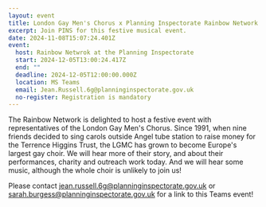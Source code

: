 ```yaml
---
layout: event
title: London Gay Men's Chorus x Planning Inspectorate Rainbow Network
excerpt: Join PINS for this festive musical event.
date: 2024-11-08T15:07:24.401Z
event:
  host: Rainbow Netwrok at the Planning Inspectorate
  start: 2024-12-05T13:00:24.417Z
  end: ""
  deadline: 2024-12-05T12:00:00.000Z
  location: MS Teams
  email: Jean.Russell.6g@planninginspectorate.gov.uk
  no-register: Registration is mandatory
---
```

The Rainbow Network is delighted to host a festive event with representatives of the London Gay Men's Chorus. Since 1991, when nine friends decided to sing carols outside Angel tube station to raise money for the Terrence Higgins Trust, the LGMC has grown to become Europe's largest gay choir. We will hear more of their story, and about their performances, charity and outreach work today. And we will hear some music, although the whole choir is unlikely to join us!

Please contact [jean.russell.6g@planninginspectorate.gov.uk](mailto:jean.russell.6g@planninginspectorate.gov.uk) or [sarah.burgess@planninginspectorate.gov.uk](mailto:sarah.burgess@planninginspectorate.gov.uk) for a link to this Teams event!